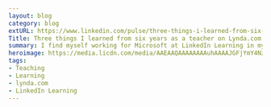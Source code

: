```yaml
---
layout: blog
category: blog
extURL: https://www.linkedin.com/pulse/three-things-i-learned-from-six-years-teacher-ray-villalobos
Title: Three things I learned from six years as a teacher on Lynda.com
summary: I find myself working for Microsoft at LinkedIn Learning in my very first Microsoft conference...Ignite. Needless to say, I feel a bit like a fish out of water, really more like a cat that's been adopted by a giraffe family. Here's what I'll be looking for during the week.
heroimage: https://media.licdn.com/media/AAEAAQAAAAAAAAuhAAAAJGFjYmY4NzE2LWFjZDctNGNjYS05YmFkLTEzZTVmMGVmYzY3Zg.jpg
tags:
- Teaching
- Learning
- lynda.com
- LinkedIn Learning
---
```

